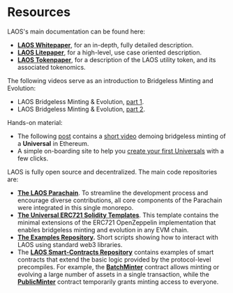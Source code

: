 # Resources

LAOS's main documentation can be found here:

* [**LAOS Whitepaper**](https://github.com/freeverseio/laos-whitepaper/blob/main/laos.pdf), for an in-depth, fully detailed description.
* [**LAOS Litepaper**](https://spaces.gorengine.com/laos/LAOS_litepaper.pdf), for a high-level, use case oriented description.
* [**LAOS Tokenpaper**](https://laos.gitbook.io/laos-whitepaper/), for a description of the LAOS utility token, and its associated tokenomics.

The following videos serve as an introduction to Bridgeless Minting and Evolution:

* LAOS Bridgeless Minting & Evolution, [part 1](https://www.youtube.com/watch?v=UU63SU6s0sY).
* LAOS Bridgeless Minting & Evolution, [part 2](https://www.youtube.com/watch?v=yDoEp7mFlTg).

Hands-on material:

* The following [post](https://medium.com/laosnetwork/bridgeless-minting-on-ethereum-polygon-and-other-chains-ae69a4b6a91e) contains a [short video](https://www.youtube.com/watch?v=MIe3nsjQIYA) demoing bridgeless minting of a **Universal** in Ethereum.
* A simple on-boarding site to help you [create your first Universals](https://apps.klaos.io/) with a few clicks.

LAOS is fully open source and decentralized. The main code repositories are:

* [**The LAOS Parachain**](https://github.com/freeverseio/laos#the-laos-parachain-monorepo). To streamline the development process and encourage diverse contributions, all core components of the Parachain were integrated in this single monorepo.
* [**The Universal ERC721 Solidity Templates**](https://github.com/freeverseio/laos-erc721). This template contains the minimal extensions of the ERC721 OpenZeppelin implementation that enables bridgeless minting and evolution in any EVM chain.
* [**The Examples Repository**](https://github.com/freeverseio/laos-examples)**.** Short scripts showing how to interact with LAOS using standard web3 libraries.
* The [**LAOS Smart-Contracts Repository**](https://github.com/freeverseio/laos-smart-contracts) contains examples of smart contracts that extend the basic logic provided by the protocol-level precompiles. For example, the [**BatchMinter**](https://github.com/freeverseio/laos-smart-contracts/tree/main/batch-minter) contract allows minting or evolving a large number of assets in a single transaction, while the [**PublicMinter**](https://github.com/freeverseio/laos-smart-contracts/tree/main/public-minter) contract temporarily grants minting access to everyone.


